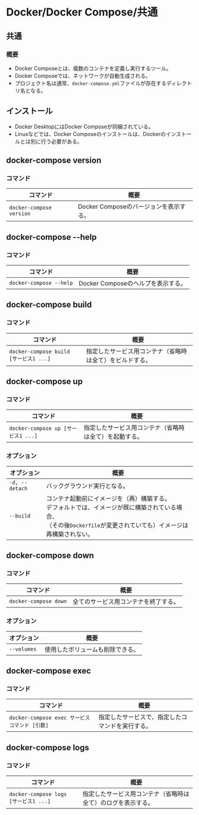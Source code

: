 # Docker/Docker Compose/共通

## 共通

### 概要

- Docker Composeとは、複数のコンテナを定義し実行するツール。
- Docker Composeでは、ネットワークが自動生成される。
- プロジェクト名は通常、`docker-compose.yml`ファイルが存在するディレクトリ名となる。

## インストール

- Docker DesktopにはDocker Composeが同梱されている。
- Linuxなどでは、Docker Composeのインストールは、Dockerのインストールとは別に行う必要がある。

## docker-compose version

### コマンド

| コマンド                 | 概要                                   |
| ------------------------ | -------------------------------------- |
| `docker-compose version` | Docker Composeのバージョンを表示する。 |

## docker-compose --help

### コマンド

| コマンド                | 概要                               |
| ----------------------- | ---------------------------------- |
| `docker-compose --help` | Docker Composeのヘルプを表示する。 |

## docker-compose build

### コマンド

| コマンド                               | 概要                                                     |
| -------------------------------------- | -------------------------------------------------------- |
| `docker-compose build [サービス1 ...]` | 指定したサービス用コンテナ（省略時は全て）をビルドする。 |

## docker-compose up

### コマンド

| コマンド                            | 概要                                                   |
| ----------------------------------- | ------------------------------------------------------ |
| `docker-compose up [サービス1 ...]` | 指定したサービス用コンテナ（省略時は全て）を起動する。 |

### オプション

| オプション     | 概要                                                         |
| -------------- | ------------------------------------------------------------ |
| `-d, --detach` | バックグラウンド実行となる。                                 |
| `--build`      | コンテナ起動前にイメージを（再）構築する。<br />デフォルトでは、イメージが既に構築されている場合、<br />（その後`Dockerfile`が変更されていても）イメージは再構築されない。 |

## docker-compose down

### コマンド

| コマンド              | 概要                                 |
| --------------------- | ------------------------------------ |
| `docker-compose down` | 全てのサービス用コンテナを終了する。 |

### オプション

| オプション  | 概要                             |
| ----------- | -------------------------------- |
| `--volumes` | 使用したボリュームも削除できる。 |

## docker-compose exec

### コマンド

| コマンド                                       | 概要                                             |
| ---------------------------------------------- | ------------------------------------------------ |
| `docker-compose exec サービス コマンド [引数]` | 指定したサービスで、指定したコマンドを実行する。 |

## docker-compose logs

### コマンド

| コマンド                              | 概要                                                         |
| ------------------------------------- | ------------------------------------------------------------ |
| `docker-compose logs [サービス1 ...]` | 指定したサービス用コンテナ（省略時は全て）のログを表示する。 |
